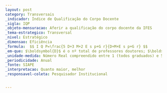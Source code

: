 ```yaml
---
layout: post
category: Transversais
_indicador: Índice de Qualificação do Corpo Docente 
_sigla: IQP
_objeto-mensuracao: Aferir a qualificação do corpo docente da IFES
_tema-estrategico: Transversal
_nivel: Estratégico
_dimensao: Eficiência
_formula:  $$ I Q P=\frac{5 D+3 M+2 E s p+G r}{D+M+E s p+G r} $$
_em-que: $\boldsymbol{D}$ é o nº total de professores doutores; $\boldsymbol{M}$, o de mestres; $\boldsymbol{E s p}, \mathrm{o}$ de especialistas; e $\boldsymbol{G r}, \mathrm{o}$ de graduados.
_unidade-medida: Número Real compreendido entre 1 (todos graduados) e 5 (todos doutores)
_periodicidade: Anual
_fonte: SIAPE
_interpretacao: Quanto maior, melhor
_responsavel-coleta: Pesquisador Institucional


---
```

